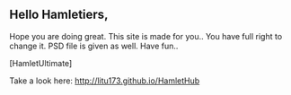 ## Hello Hamletiers,


Hope you are doing great.
This site is made for you.. You have full right to change it. PSD file is given as well. Have fun..

[HamletUltimate]

Take a look here: http://litu173.github.io/HamletHub
